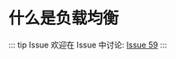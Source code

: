 # 什么是负载均衡



::: tip Issue 
 欢迎在 Issue 中讨论: [Issue 59](https://github.com/shfshanyue/Daily-Question/issues/59) 
:::
